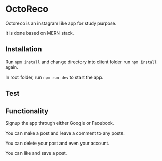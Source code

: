 # OctoReco

Octoreco is an instagram like app for study purpose.

It is done based on MERN stack.

## Installation

Run `npm install` and change directory into client folder run `npm install` again.

In root folder, run `npm run dev` to start the app.

## Test

## Functionality

Signup the app through either Google or Facebook.

You can make a post and leave a comment to any posts.

You can delete your post and even your account.

You can like and save a post.
